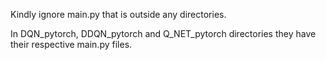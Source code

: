 Kindly ignore main.py that is outside any directories.

In DQN_pytorch, DDQN_pytorch and Q_NET_pytorch directories they have their respective main.py files.